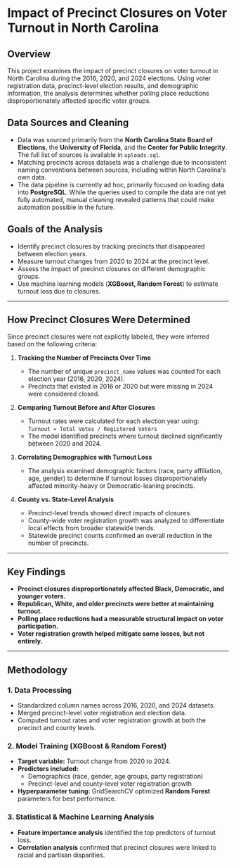 # Impact of Precinct Closures on Voter Turnout in North Carolina

## Overview
This project examines the impact of precinct closures on voter turnout in North Carolina during the 2016, 2020, and 2024 elections. Using voter registration data, precinct-level election results, and demographic information, the analysis determines whether polling place reductions disproportionately affected specific voter groups.

## Data Sources and Cleaning
- Data was sourced primarily from the **North Carolina State Board of Elections**, the **University of Florida**, and the **Center for Public Integrity**. The full list of sources is available in `uploads.sql`.
- Matching precincts across datasets was a challenge due to inconsistent naming conventions between sources, including within North Carolina's own data.
- The data pipeline is currently ad hoc, primarily focused on loading data into **PostgreSQL**. While the queries used to compile the data are not yet fully automated, manual cleaning revealed patterns that could make automation possible in the future.

## Goals of the Analysis
- Identify precinct closures by tracking precincts that disappeared between election years.
- Measure turnout changes from 2020 to 2024 at the precinct level.
- Assess the impact of precinct closures on different demographic groups.
- Use machine learning models (**XGBoost, Random Forest**) to estimate turnout loss due to closures.

---

## How Precinct Closures Were Determined
Since precinct closures were not explicitly labeled, they were inferred based on the following criteria:

1. **Tracking the Number of Precincts Over Time**  
   - The number of unique `precinct_name` values was counted for each election year (2016, 2020, 2024).  
   - Precincts that existed in 2016 or 2020 but were missing in 2024 were considered closed.

2. **Comparing Turnout Before and After Closures**  
   - Turnout rates were calculated for each election year using:  
     `Turnout = Total Votes / Registered Voters`
   - The model identified precincts where turnout declined significantly between 2020 and 2024.

3. **Correlating Demographics with Turnout Loss**  
   - The analysis examined demographic factors (race, party affiliation, age, gender) to determine if turnout losses disproportionately affected minority-heavy or Democratic-leaning precincts.

4. **County vs. State-Level Analysis**  
   - Precinct-level trends showed direct impacts of closures.  
   - County-wide voter registration growth was analyzed to differentiate local effects from broader statewide trends.  
   - Statewide precinct counts confirmed an overall reduction in the number of precincts.

---

## Key Findings
- **Precinct closures disproportionately affected Black, Democratic, and younger voters.**
- **Republican, White, and older precincts were better at maintaining turnout.**
- **Polling place reductions had a measurable structural impact on voter participation.**
- **Voter registration growth helped mitigate some losses, but not entirely.**

---

## Methodology
### **1. Data Processing**
- Standardized column names across 2016, 2020, and 2024 datasets.
- Merged precinct-level voter registration and election data.
- Computed turnout rates and voter registration growth at both the precinct and county levels.

### **2. Model Training (XGBoost & Random Forest)**
- **Target variable:** Turnout change from 2020 to 2024.
- **Predictors included:**
  - Demographics (race, gender, age groups, party registration)
  - Precinct-level and county-level voter registration growth
- **Hyperparameter tuning:** GridSearchCV optimized **Random Forest** parameters for best performance.

### **3. Statistical & Machine Learning Analysis**
- **Feature importance analysis** identified the top predictors of turnout loss.
- **Correlation analysis** confirmed that precinct closures were linked to racial and partisan disparities.


